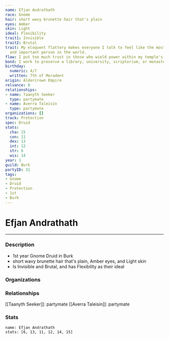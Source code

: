 ```yaml
---
name: Efjan Andrathath
race: Gnome
hair: short wavy brunette hair that's plain
eyes: Amber
skin: Light
ideal: Flexibility
trait1: Invisible
trait2: Brutal
trait: My eloquent flattery makes everyone I talk to feel like the most wonderful
  and important person in the world.
flaw: I put too much trust in those who wield power within my temple's hierarchy.
bond: I work to preserve a library, university, scriptorium, or monastery.
birthday:
  numeric: 4/7
  written: 7th of Moradent
origin: Aldercrown Empire
relvance: 0
relationships:
- name: Taanyth Seeker
  type: partymate
- name: Averra Taleisin
  type: partymate
organizations: []
track: Protection
spec: Druid
stats:
  cha: 15
  con: 11
  dex: 13
  int: 12
  str: 6
  wis: 14
year: 1
guild: Burk
partyID: 31
tags:
- Gnome
- Druid
- Protection
- 1st
- Burk
---
```

# Efjan Andrathath
---
### Description
- 1st year Gnome Druid in Burk
- short wavy brunette hair that's plain, Amber eyes, and Light skin
- Is Invisible and Brutal, and has Flexibility as their ideal

### Organizations
### Relationships
[[Taanyth Seeker]]: partymate
[[Averra Taleisin]]: partymate
### Stats
```statblock
name: Efjan Andrathath
stats: [6, 13, 11, 12, 14, 15]
```